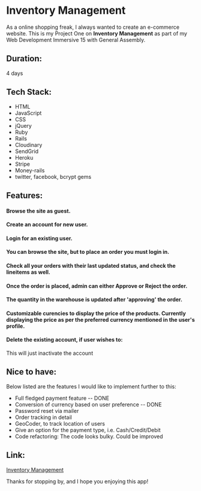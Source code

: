 # **Inventory Management**
As a online shopping freak, I always wanted to create an e-commerce website.
This is my Project One on **Inventory Management** as part of my Web Development Immersive 15 with General Assembly.

## Duration:
4 days

## Tech Stack:
- HTML
- JavaScript
- CSS
- jQuery
- Ruby
- Rails
- Cloudinary
- SendGrid
- Heroku
- Stripe
- Money-rails
- twitter, facebook, bcrypt gems

## Features:

#### Browse the site as guest.
#### Create an account for new user.
#### Login for an existing user.
#### You can browse the site, but to place an order you must login in.
#### Check all your orders with their last updated status, and check the lineitems as well.
#### Once the order is placed, admin can either Approve or Reject the order.
#### The quantity in the warehouse is updated after 'approving' the order.
#### Customizable curencies to display the price of the products. Currently displaying the price as per the preferred currency mentioned in the user's profile.
#### Delete the existing account, if user wishes to:
This will just inactivate the account


## Nice to have:
Below listed are the features I would like to implement further to this:
- Full fledged payment feature -- DONE
- Conversion of currency based on user preference -- DONE
- Password reset via mailer
- Order tracking in detail
- GeoCoder, to track location of users
- Give an option for the payment type, i.e. Cash/Credit/Debit
- Code refactoring: The code looks bulky. Could be improved

## Link:
 [Inventory Management](https://store-inventory-management.herokuapp.com)

Thanks for stopping by, and I hope you enjoying this app!
